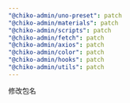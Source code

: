 ```yaml
---
"@chiko-admin/uno-preset": patch
"@chiko-admin/materials": patch
"@chiko-admin/scripts": patch
"@chiko-admin/fetch": patch
"@chiko-admin/axios": patch
"@chiko-admin/color": patch
"@chiko-admin/hooks": patch
"@chiko-admin/utils": patch
---
```


修改包名
